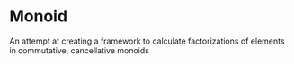 Monoid
======

An attempt at creating a framework to calculate factorizations of elements in commutative, cancellative monoids

